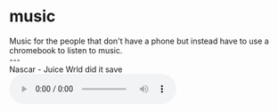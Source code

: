 # music
Music for the people that don't have a phone but instead have to use a chromebook to listen to music.
<br>---
<br>Nascar - Juice Wrld did it save
<audio src="resources\Nascar.mp3" controls></audio>
